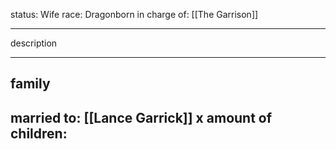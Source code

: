 status: Wife
race: Dragonborn
in charge of: [[The Garrison]]

---

description

---

## family

married to: [[Lance Garrick]]
x amount of children:
- 